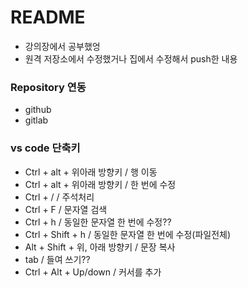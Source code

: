 # README
- 강의장에서 공부했엉
- 원격 저장소에서 수정했거나 집에서 수정해서 push한 내용
 
### Repository 연동
- github
- gitlab

### vs code 단축키
- Ctrl + alt + 위아래 방향키 / 행 이동
- Ctrl + alt + 위아래 방향키 / 한 번에 수정
- Ctrl + /   / 주석처리
- Ctrl + F / 문자열 검색
- Ctrl + h / 동일한 문자열 한 번에 수정??
- Ctrl + Shift + h / 동일한 문자열 한 번에 수정(파일전체)
- Alt + Shift + 위, 아래 방향키 / 문장 복사
- tab / 들여 쓰기??
- Ctrl + Alt + Up/down / 커서를 추가
